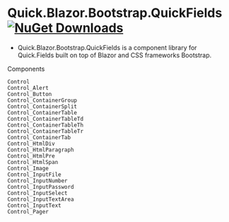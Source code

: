 # Quick.Blazor.Bootstrap.QuickFields [![NuGet Downloads](https://img.shields.io/nuget/dt/Quick.Blazor.Bootstrap.QuickFields.svg)](https://www.nuget.org/packages/Quick.Blazor.Bootstrap.QuickFields/)

* Quick.Blazor.Bootstrap.QuickFields is a component library for Quick.Fields built on top of Blazor and CSS frameworks Bootstrap.

Components
```
Control
Control_Alert
Control_Button
Control_ContainerGroup
Control_ContainerSplit
Control_ContainerTable
Control_ContainerTableTd
Control_ContainerTableTh
Control_ContainerTableTr
Control_ContainerTab
Control_HtmlDiv
Control_HtmlParagraph
Control_HtmlPre
Control_HtmlSpan
Control_Image
Control_InputFile
Control_InputNumber
Control_InputPassword
Control_InputSelect
Control_InputTextArea
Control_InputText
Control_Pager
```
